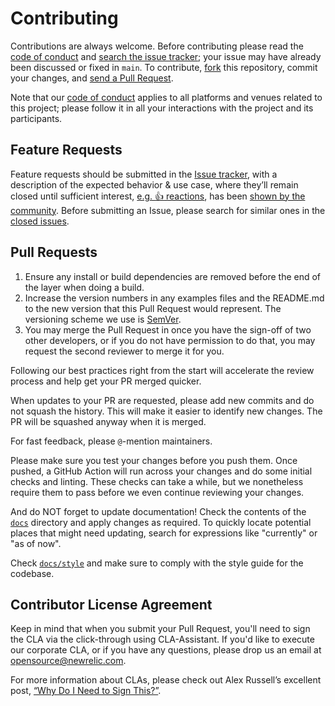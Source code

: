 # Contributing

Contributions are always welcome. Before contributing please read the
[code of conduct](https://github.com/newrelic/.github/blob/main/CODE_OF_CONDUCT.md) and [search the issue tracker](../../issues); your issue may have already been discussed or fixed in `main`. To contribute,
[fork](https://help.github.com/articles/fork-a-repo/) this repository, commit your changes, and [send a Pull Request](https://help.github.com/articles/using-pull-requests/).

Note that our [code of conduct](https://github.com/newrelic/.github/blob/main/CODE_OF_CONDUCT.md) applies to all platforms and venues related to this project; please follow it in all your interactions with the project and its participants.

## Feature Requests

Feature requests should be submitted in the [Issue tracker](../../issues), with a description of the expected behavior & use case, where they’ll remain closed until sufficient interest, [e.g. :+1: reactions](https://help.github.com/articles/about-discussions-in-issues-and-pull-requests/), has been [shown by the community](../../issues?q=label%3A%22votes+needed%22+sort%3Areactions-%2B1-desc).
Before submitting an Issue, please search for similar ones in the
[closed issues](../../issues?q=is%3Aissue+is%3Aclosed+label%3Aenhancement).

## Pull Requests

1. Ensure any install or build dependencies are removed before the end of the layer when doing a build.
2. Increase the version numbers in any examples files and the README.md to the new version that this Pull Request would represent. The versioning scheme we use is [SemVer](http://semver.org/).
3. You may merge the Pull Request in once you have the sign-off of two other developers, or if you do not have permission to do that, you may request the second reviewer to merge it for you.

Following our best practices right from the start will accelerate the review process and help get your PR merged quicker.

When updates to your PR are requested, please add new commits and do not squash the history. This will make it easier to identify new changes. The PR will be squashed anyway when it is merged.

For fast feedback, please `@`-mention maintainers.

Please make sure you test your changes before you push them. Once pushed, a GitHub Action will run across your changes and do some initial checks and linting. These checks can take a while, but we nonetheless require them to pass before we even continue reviewing your changes.

And do NOT forget to update documentation! Check the contents of the [`docs`](./docs) directory and apply changes as required. To quickly locate potential places that might need updating, search for expressions like "currently" or "as of now".

Check [`docs/style`](docs/style/) and make sure to comply with the style guide for the codebase.

## Contributor License Agreement

Keep in mind that when you submit your Pull Request, you'll need to sign the CLA via the click-through using CLA-Assistant. If you'd like to execute our corporate CLA, or if you have any questions, please drop us an email at <opensource@newrelic.com>.

For more information about CLAs, please check out Alex Russell’s excellent post, [“Why Do I Need to Sign This?”](https://infrequently.org/2008/06/why-do-i-need-to-sign-this/).
